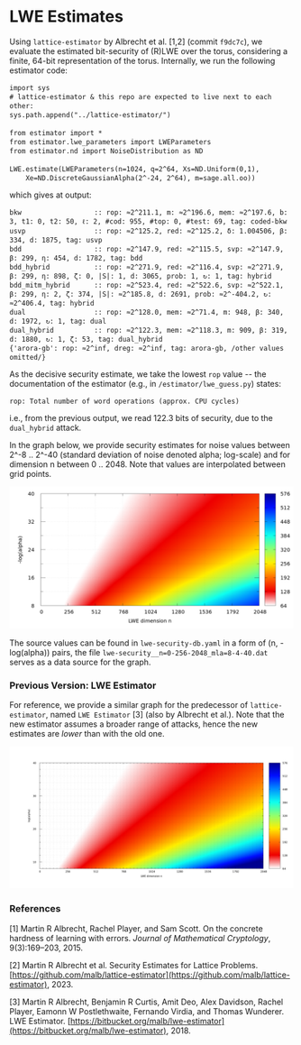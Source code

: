 
# LWE Estimates

Using `lattice-estimator` by Albrecht et al. [1,2] (commit `f9dc7c`), we evaluate the estimated bit-security of (R)LWE over the torus, considering a finite, 64-bit representation of the torus.
Internally, we run the following estimator code:
```sage
import sys
# lattice-estimator & this repo are expected to live next to each other:
sys.path.append("../lattice-estimator/")

from estimator import *
from estimator.lwe_parameters import LWEParameters
from estimator.nd import NoiseDistribution as ND

LWE.estimate(LWEParameters(n=1024, q=2^64, Xs=ND.Uniform(0,1),
    Xe=ND.DiscreteGaussianAlpha(2^-24, 2^64), m=sage.all.oo))
```
which gives at output:
```
bkw                  :: rop: ≈2^211.1, m: ≈2^196.6, mem: ≈2^197.6, b: 3, t1: 0, t2: 50, ℓ: 2, #cod: 955, #top: 0, #test: 69, tag: coded-bkw
usvp                 :: rop: ≈2^125.2, red: ≈2^125.2, δ: 1.004506, β: 334, d: 1875, tag: usvp
bdd                  :: rop: ≈2^147.9, red: ≈2^115.5, svp: ≈2^147.9, β: 299, η: 454, d: 1782, tag: bdd
bdd_hybrid           :: rop: ≈2^271.9, red: ≈2^116.4, svp: ≈2^271.9, β: 299, η: 898, ζ: 0, |S|: 1, d: 3065, prob: 1, ↻: 1, tag: hybrid
bdd_mitm_hybrid      :: rop: ≈2^523.4, red: ≈2^522.6, svp: ≈2^522.1, β: 299, η: 2, ζ: 374, |S|: ≈2^185.8, d: 2691, prob: ≈2^-404.2, ↻: ≈2^406.4, tag: hybrid
dual                 :: rop: ≈2^128.0, mem: ≈2^71.4, m: 948, β: 340, d: 1972, ↻: 1, tag: dual
dual_hybrid          :: rop: ≈2^122.3, mem: ≈2^118.3, m: 909, β: 319, d: 1880, ↻: 1, ζ: 53, tag: dual_hybrid
{'arora-gb': rop: ≈2^inf, dreg: ≈2^inf, tag: arora-gb, /other values omitted/}
```

As the decisive security estimate, we take the lowest `rop` value -- the documentation of the estimator (e.g., in `/estimator/lwe_guess.py`) states:
```
rop: Total number of word operations (approx. CPU cycles)
```
i.e., from the previous output, we read 122.3 bits of security, due to the `dual_hybrid` attack.

In the graph below, we provide security estimates for noise values between 2^-8 .. 2^-40 (standard deviation of noise denoted alpha; log-scale) and for dimension n between 0 .. 2048.
Note that values are interpolated between grid points.

![Graph](lwe-security__n=0-256-2048_mla=8-4-40.png)

The source values can be found in `lwe-security-db.yaml` in a form of (n, -log(alpha)) pairs, the file `lwe-security__n=0-256-2048_mla=8-4-40.dat` serves as a data source for the graph.


### Previous Version: LWE Estimator

For reference, we provide a similar graph for the predecessor of `lattice-estimator`, named `LWE Estimator` [3] (also by Albrecht et al.).
Note that the new estimator assumes a broader range of attacks, hence the new estimates are *lower* than with the old one.

![Graph](old-results/__old__lwe-security__n=128-32-2048_mla=8-2-40.png)


### References

[1] Martin R Albrecht, Rachel Player, and Sam Scott. On the concrete hardness of learning with errors. *Journal of Mathematical Cryptology*, 9(3):169–203, 2015.

[2] Martin R Albrecht et al. Security Estimates for Lattice Problems. [https://github.com/malb/lattice-estimator](https://github.com/malb/lattice-estimator), 2023.

[3] Martin R Albrecht, Benjamin R Curtis, Amit Deo, Alex Davidson, Rachel Player, Eamonn W Postlethwaite, Fernando Virdia, and Thomas Wunderer. LWE Estimator. [https://bitbucket.org/malb/lwe-estimator](https://bitbucket.org/malb/lwe-estimator), 2018.
